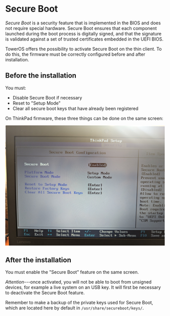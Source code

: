 # Secure Boot

*Secure Boot* is a security feature that is implemented in the BIOS and does not require special hardware. Secure Boot ensures that each component launched during the boot process is digitally signed, and that the signature is validated against a set of trusted certificates embedded in the UEFI BIOS.

TowerOS offers the possibility to activate Secure Boot on the thin client. To do this, the firmware must be correctly configured before and after installation.

## Before the installation

You must:

- Disable Secure Boot if necessary
- Reset to "Setup Mode"
- Clear all secure boot keys that have already been registered

On ThinkPad firmware, these three things can be done on the same screen:

![alt text](./img/ThinkPadSecureBoot.jpg)

## After the installation

You must enable the "Secure Boot" feature on the same screen.

*Attention*---once activated, you will not be able to boot from unsigned devices, for example a live system on an USB key. It will first be necessary to deactivate the Secure Boot feature.

Remember to make a backup of the private keys used for Secure Boot, which are located here by default in `/usr/share/secureboot/keys/`.
